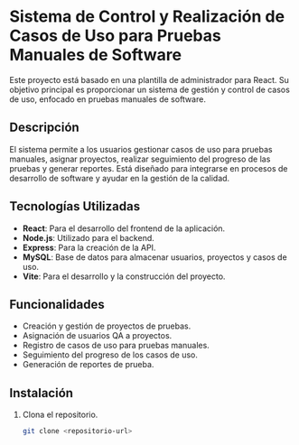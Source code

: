 # Sistema de Control y Realización de Casos de Uso para Pruebas Manuales de Software

Este proyecto está basado en una plantilla de administrador para React. Su objetivo principal es proporcionar un sistema de gestión y control de casos de uso, enfocado en pruebas manuales de software.

## Descripción

El sistema permite a los usuarios gestionar casos de uso para pruebas manuales, asignar proyectos, realizar seguimiento del progreso de las pruebas y generar reportes. Está diseñado para integrarse en procesos de desarrollo de software y ayudar en la gestión de la calidad.

## Tecnologías Utilizadas

- **React**: Para el desarrollo del frontend de la aplicación.
- **Node.js**: Utilizado para el backend.
- **Express**: Para la creación de la API.
- **MySQL**: Base de datos para almacenar usuarios, proyectos y casos de uso.
- **Vite**: Para el desarrollo y la construcción del proyecto.

## Funcionalidades

- Creación y gestión de proyectos de pruebas.
- Asignación de usuarios QA a proyectos.
- Registro de casos de uso para pruebas manuales.
- Seguimiento del progreso de los casos de uso.
- Generación de reportes de prueba.

## Instalación

1. Clona el repositorio.
   ```bash
   git clone <repositorio-url>
   ```
